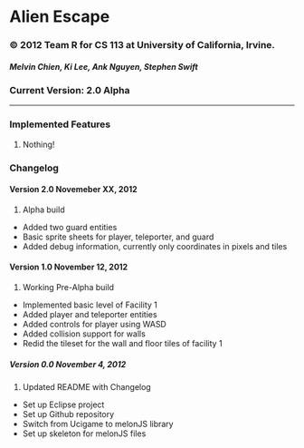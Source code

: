 # Alien Escape
### © 2012 Team R for CS 113 at University of California, Irvine.
##### Melvin Chien, Ki Lee, Ank Nguyen, Stephen Swift

### Current Version: 2.0 Alpha

- - -

### Implemented Features
1. Nothing!

### Changelog
#### Version 2.0 Novemeber XX, 2012
1. Alpha build
* Added two guard entities
* Basic sprite sheets for player, teleporter, and guard
* Added debug information, currently only coordinates in pixels and tiles

#### Version 1.0 November 12, 2012
1. Working Pre-Alpha build
* Implemented basic level of Facility 1
* Added player and teleporter entities
* Added controls for player using WASD
* Added collision support for walls
* Redid the tileset for the wall and floor tiles of facility 1

##### Version 0.0 November 4, 2012
1. Updated README with Changelog
* Set up Eclipse project
* Set up Github repository
* Switch from Ucigame to melonJS library
* Set up skeleton for melonJS files